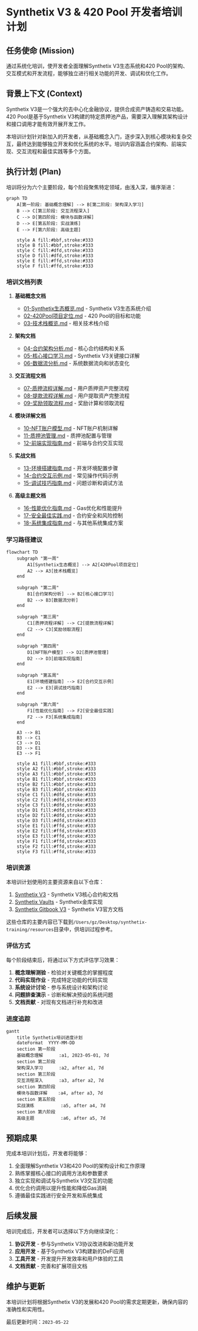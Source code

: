 # Synthetix V3 & 420 Pool 开发者培训计划

## 任务使命 (Mission)

通过系统化培训，使开发者全面理解Synthetix V3生态系统和420 Pool的架构、交互模式和开发流程，能够独立进行相关功能的开发、调试和优化工作。

## 背景上下文 (Context)

Synthetix V3是一个强大的去中心化金融协议，提供合成资产铸造和交易功能。420 Pool是基于Synthetix V3构建的特定质押池产品，需要深入理解其架构设计和接口调用才能有效开展开发工作。

本培训计划针对新加入的开发者，从基础概念入门，逐步深入到核心模块和复杂交互，最终达到能够独立开发和优化系统的水平。培训内容涵盖合约架构、前端实现、交互流程和最佳实践等多个方面。

## 执行计划 (Plan)

培训将分为六个主要阶段，每个阶段聚焦特定领域，由浅入深，循序渐进：

```mermaid
graph TD
    A[第一阶段: 基础概念理解] --> B[第二阶段: 架构深入学习]
    B --> C[第三阶段: 交互流程深入]
    C --> D[第四阶段: 模块与函数详解]
    D --> E[第五阶段: 实战演练]
    E --> F[第六阶段: 高级主题]
    
    style A fill:#bbf,stroke:#333
    style B fill:#bbf,stroke:#333
    style C fill:#dfd,stroke:#333
    style D fill:#dfd,stroke:#333
    style E fill:#ffd,stroke:#333
    style F fill:#ffd,stroke:#333
```

### 培训文档列表

1. **基础概念文档**
   - [01-Synthetix生态概览.md](./01-Synthetix生态概览.md) - Synthetix V3生态系统介绍
   - [02-420Pool项目定位.md](./02-420Pool项目定位.md) - 420 Pool的目标和功能
   - [03-技术栈概览.md](./03-技术栈概览.md) - 相关技术栈介绍

2. **架构文档**
   - [04-合约架构分析.md](./04-合约架构分析.md) - 核心合约结构和关系
   - [05-核心接口学习.md](./05-核心接口学习.md) - Synthetix V3关键接口详解
   - [06-数据流分析.md](./06-数据流分析.md) - 系统数据流向和状态变化

3. **交互流程文档**
   - [07-质押流程详解.md](./07-质押流程详解.md) - 用户质押资产完整流程
   - [08-提款流程详解.md](./08-提款流程详解.md) - 用户提取资产完整流程
   - [09-奖励领取流程.md](./09-奖励领取流程.md) - 奖励计算和领取流程

4. **模块详解文档**
   - [10-NFT账户模型.md](./10-NFT账户模型.md) - NFT账户机制详解
   - [11-质押池管理.md](./11-质押池管理.md) - 质押池配置与管理
   - [12-前端实现指南.md](./12-前端实现指南.md) - 前端与合约交互实现

5. **实战文档**
   - [13-环境搭建指南.md](./13-环境搭建指南.md) - 开发环境配置步骤
   - [14-合约交互示例.md](./14-合约交互示例.md) - 常见操作代码示例
   - [15-调试技巧指南.md](./15-调试技巧指南.md) - 问题诊断和调试方法

6. **高级主题文档**
   - [16-性能优化指南.md](./16-性能优化指南.md) - Gas优化和性能提升
   - [17-安全最佳实践.md](./17-安全最佳实践.md) - 合约安全和风险控制
   - [18-系统集成指南.md](./18-系统集成指南.md) - 与其他系统集成方案

### 学习路径建议

```mermaid
flowchart TD
    subgraph "第一周"
        A1[Synthetix生态概览] --> A2[420Pool项目定位]
        A2 --> A3[技术栈概览]
    end
    
    subgraph "第二周"
        B1[合约架构分析] --> B2[核心接口学习]
        B2 --> B3[数据流分析]
    end
    
    subgraph "第三周"
        C1[质押流程详解] --> C2[提款流程详解]
        C2 --> C3[奖励领取流程]
    end
    
    subgraph "第四周"
        D1[NFT账户模型] --> D2[质押池管理]
        D2 --> D3[前端实现指南]
    end
    
    subgraph "第五周"
        E1[环境搭建指南] --> E2[合约交互示例]
        E2 --> E3[调试技巧指南]
    end
    
    subgraph "第六周"
        F1[性能优化指南] --> F2[安全最佳实践]
        F2 --> F3[系统集成指南]
    end
    
    A3 --> B1
    B3 --> C1
    C3 --> D1
    D3 --> E1
    E3 --> F1
    
    style A1 fill:#bbf,stroke:#333
    style A2 fill:#bbf,stroke:#333
    style A3 fill:#bbf,stroke:#333
    style B1 fill:#bbf,stroke:#333
    style B2 fill:#bbf,stroke:#333
    style B3 fill:#bbf,stroke:#333
    style C1 fill:#dfd,stroke:#333
    style C2 fill:#dfd,stroke:#333
    style C3 fill:#dfd,stroke:#333
    style D1 fill:#dfd,stroke:#333
    style D2 fill:#dfd,stroke:#333
    style D3 fill:#dfd,stroke:#333
    style E1 fill:#ffd,stroke:#333
    style E2 fill:#ffd,stroke:#333
    style E3 fill:#ffd,stroke:#333
    style F1 fill:#ffd,stroke:#333
    style F2 fill:#ffd,stroke:#333
    style F3 fill:#ffd,stroke:#333
```

### 培训资源

本培训计划使用的主要资源来自以下仓库：

1. [Synthetix V3](https://github.com/Synthetixio/synthetix-v3) - Synthetix V3核心合约和文档
2. [Synthetix Vaults](https://github.com/Synthetixio/synthetix-vaults) - Synthetix金库实现
3. [Synthetix Gitbook V3](https://github.com/Synthetixio/Synthetix-Gitbook-v3) - Synthetix V3官方文档

这些仓库的主要内容已下载到`/Users/gz/Desktop/synthetix-training/resources`目录中，供培训过程参考。

### 评估方式

每个阶段结束后，将通过以下方式评估学习效果：

1. **概念理解测验** - 检验对关键概念的掌握程度
2. **代码实现作业** - 完成特定功能的代码实现
3. **系统设计讨论** - 参与系统设计和架构讨论
4. **问题排查演示** - 诊断和解决预设的系统问题
5. **文档贡献** - 对现有文档进行补充和改进

### 进度追踪

```mermaid
gantt
    title Synthetix培训进度计划
    dateFormat  YYYY-MM-DD
    section 第一阶段
    基础概念理解      :a1, 2023-05-01, 7d
    section 第二阶段
    架构深入学习      :a2, after a1, 7d
    section 第三阶段
    交互流程深入      :a3, after a2, 7d
    section 第四阶段
    模块与函数详解    :a4, after a3, 7d
    section 第五阶段
    实战演练          :a5, after a4, 7d
    section 第六阶段
    高级主题          :a6, after a5, 7d
```

## 预期成果

完成本培训计划后，开发者将能够：

1. 全面理解Synthetix V3和420 Pool的架构设计和工作原理
2. 熟练掌握核心接口的调用方法和参数要求
3. 独立实现和调试与Synthetix V3交互的功能
4. 优化合约调用以提升性能和降低Gas消耗
5. 遵循最佳实践进行安全开发和系统集成

## 后续发展

培训完成后，开发者可以选择以下方向继续深化：

1. **协议开发** - 参与Synthetix V3协议改进和新功能开发
2. **应用开发** - 基于Synthetix V3构建新的DeFi应用
3. **工具开发** - 开发提升开发效率和用户体验的工具
4. **文档贡献** - 完善和扩展项目文档

## 维护与更新

本培训计划将根据Synthetix V3的发展和420 Pool的需求定期更新，确保内容的准确性和实用性。

最后更新时间：`2023-05-22` 